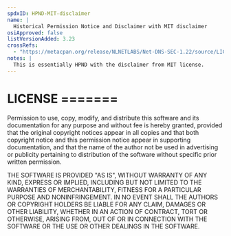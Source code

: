 ```yaml
---
spdxID: HPND-MIT-disclaimer
name: |
  Historical Permission Notice and Disclaimer with MIT disclaimer
osiApproved: false
listVersionAdded: 3.23
crossRefs: 
  - "https://metacpan.org/release/NLNETLABS/Net-DNS-SEC-1.22/source/LICENSE"
notes: |
  This is essentially HPND with the disclaimer from MIT license.
---
```


# LICENSE =======

Permission to use, copy, modify, and distribute this software and its documentation for any purpose and without fee is hereby granted, provided that the original copyright notices appear in all copies and that both copyright notice and this permission notice appear in supporting documentation, and that the name of the author not be used in advertising or publicity pertaining to distribution of the software without specific prior written permission.

THE SOFTWARE IS PROVIDED "AS IS", WITHOUT WARRANTY OF ANY KIND, EXPRESS OR IMPLIED, INCLUDING BUT NOT LIMITED TO THE WARRANTIES OF MERCHANTABILITY, FITNESS FOR A PARTICULAR PURPOSE AND NONINFRINGEMENT. IN NO EVENT SHALL THE AUTHORS OR COPYRIGHT HOLDERS BE LIABLE FOR ANY CLAIM, DAMAGES OR OTHER LIABILITY, WHETHER IN AN ACTION OF CONTRACT, TORT OR OTHERWISE, ARISING FROM, OUT OF OR IN CONNECTION WITH THE SOFTWARE OR THE USE OR OTHER DEALINGS IN THE SOFTWARE.
